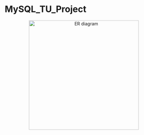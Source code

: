 # MySQL_TU_Project
<p align="center">
  <img src=""D:\TU 22\DB\DBProject\Screenshot 2024-04-21 232252.png"" width="350" title="ER diagram">
</p>
